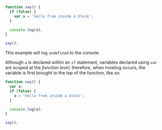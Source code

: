```js
function say() {
  if (false) {
    var a = 'hello from inside a block';
  }

  console.log(a);
}

say();
```

This example will log `undefined` to the console.

Although `a` is declared within an `if` statement, variables declared using `var` are scoped at the *function level*; therefore, when hoisting occurs, the variable is first brought to the top of the function, like so:

```js
function say() {
  var a;
  if (false) {
    a = 'hello from inside a block';
  }

  console.log(a);
}

say();
```